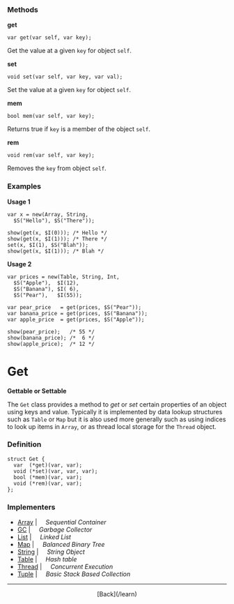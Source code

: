  <div class="row">
  <div class="col-xs-6 col-md-6">

### Methods

__get__

    var get(var self, var key);

Get the value at a given `key` for object `self`.

__set__

    void set(var self, var key, var val);

Set the value at a given `key` for object `self`.

__mem__

    bool mem(var self, var key);

Returns true if `key` is a member of the object `self`.

__rem__

    void rem(var self, var key);

Removes the `key` from object `self`.

### Examples

__Usage 1__

    var x = new(Array, String, 
      $S("Hello"), $S("There"));
    
    show(get(x, $I(0))); /* Hello */
    show(get(x, $I(1))); /* There */
    set(x, $I(1), $S("Blah"));
    show(get(x, $I(1))); /* Blah */
    

__Usage 2__

    var prices = new(Table, String, Int, 
      $S("Apple"),  $I(12),
      $S("Banana"), $I( 6),
      $S("Pear"),   $I(55));
    
    var pear_price   = get(prices, $S("Pear"));
    var banana_price = get(prices, $S("Banana"));
    var apple_price  = get(prices, $S("Apple"));
    
    show(pear_price);   /* 55 */
    show(banana_price); /*  6 */
    show(apple_price);  /* 12 */
    



  </div>
  <div class="col-xs-6 col-md-6">

# Get
__Gettable or Settable__

The `Get` class provides a method to _get_ or _set_ certain properties of an object using keys and value. Typically it is implemented by data lookup structures such as `Table` or `Map` but it is also used more generally such as using indices to look up items in `Array`, or as thread local storage for the `Thread` object.

### Definition

    struct Get {
      var  (*get)(var, var);
      void (*set)(var, var, var);
      bool (*mem)(var, var);
      void (*rem)(var, var);
    };
    

### Implementers

* <span class="docitem">[Array](/learn/array)</span> | &nbsp; &nbsp;   _Sequential Container_
* <span class="docitem">[GC](/learn/gc)</span> | &nbsp; &nbsp;   _Garbage Collector_
* <span class="docitem">[List](/learn/list)</span> | &nbsp; &nbsp;   _Linked List_
* <span class="docitem">[Map](/learn/map)</span> | &nbsp; &nbsp;   _Balanced Binary Tree_
* <span class="docitem">[String](/learn/string)</span> | &nbsp; &nbsp;   _String Object_
* <span class="docitem">[Table](/learn/table)</span> | &nbsp; &nbsp;   _Hash table_
* <span class="docitem">[Thread](/learn/thread)</span> | &nbsp; &nbsp;   _Concurrent Execution_
* <span class="docitem">[Tuple](/learn/tuple)</span> | &nbsp; &nbsp;   _Basic Stack Based Collection_

* * *

  <p style="text-align:center;">
[Back](/learn)
  </p>

  </div>
  </div>
